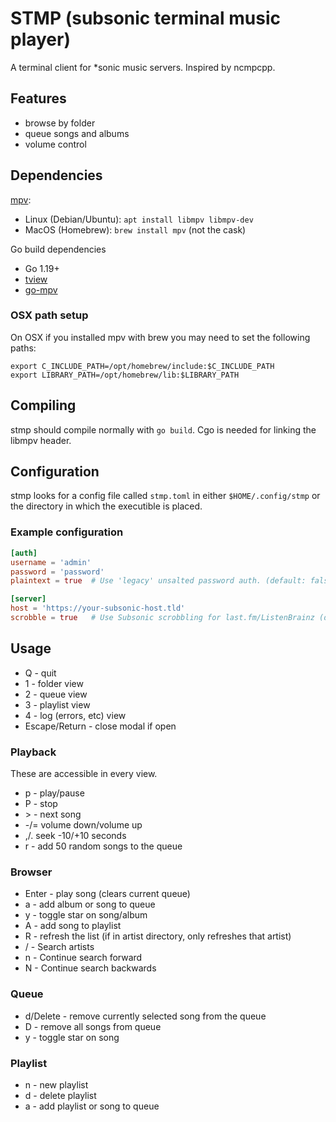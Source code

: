 # STMP (subsonic terminal music player)

A terminal client for *sonic music servers. Inspired by ncmpcpp.

## Features

* browse by folder
* queue songs and albums
* volume control

## Dependencies

[mpv](https://mpv.io):

* Linux (Debian/Ubuntu): `apt install libmpv libmpv-dev`
* MacOS (Homebrew): `brew install mpv` (not the cask)

Go build dependencies

* Go 1.19+
* [tview](https://github.com/rivo/tview)
* [go-mpv](https://github.com/yourok/go-mpv/mpv)

### OSX path setup

On OSX if you installed mpv with brew you may need to set the following paths:

```shell
export C_INCLUDE_PATH=/opt/homebrew/include:$C_INCLUDE_PATH
export LIBRARY_PATH=/opt/homebrew/lib:$LIBRARY_PATH
```

## Compiling

stmp should compile normally with `go build`. Cgo is needed for linking the
libmpv header.

## Configuration

stmp looks for a config file called `stmp.toml` in either `$HOME/.config/stmp`
or the directory in which the executible is placed.

### Example configuration

```toml
[auth]
username = 'admin'
password = 'password'
plaintext = true  # Use 'legacy' unsalted password auth. (default: false)

[server]
host = 'https://your-subsonic-host.tld'
scrobble = true   # Use Subsonic scrobbling for last.fm/ListenBrainz (default: false)
```

## Usage

* Q - quit
* 1 - folder view
* 2 - queue view
* 3 - playlist view
* 4 - log (errors, etc) view
* Escape/Return - close modal if open

### Playback

These are accessible in every view.

* p - play/pause
* P - stop
* &gt; - next song
* -/= volume down/volume up
* ,/. seek -10/+10 seconds
* r - add 50 random songs to the queue

### Browser

* Enter - play song (clears current queue)
* a - add album or song to queue
* y - toggle star on song/album
* A - add song to playlist
* R - refresh the list (if in artist directory, only refreshes that artist)
* / - Search artists
* n - Continue search forward
* N - Continue search backwards

### Queue

* d/Delete - remove currently selected song from the queue
* D - remove all songs from queue
* y - toggle star on song

### Playlist

* n - new playlist
* d - delete playlist
* a - add playlist or song to queue
